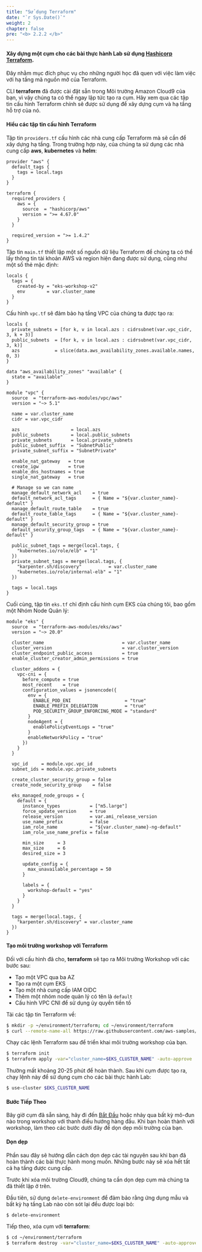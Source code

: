 ```yaml
---
title: "Sử dụng Terraform"
date: "`r Sys.Date()`"
weight: 2
chapter: false
pre: "<b> 2.2.2 </b>"
---
```


#### Xây dựng một cụm cho các bài thực hành Lab sử dụng [Hashicorp Terraform](https://developer.hashicorp.com/terraform).

Đây nhằm mục đích phục vụ cho những người học đã quen với việc làm việc với hạ tầng mã nguồn mở của Terraform.

CLI **terraform** đã được cài đặt sẵn trong Môi trường Amazon Cloud9 của bạn, vì vậy chúng ta có thể ngay lập tức tạo ra cụm. Hãy xem qua các tập tin cấu hình Terraform chính sẽ được sử dụng để xây dựng cụm và hạ tầng hỗ trợ của nó.

#### Hiểu các tập tin cấu hình Terraform

Tập tin `providers.tf` cấu hình các nhà cung cấp Terraform mà sẽ cần để xây dựng hạ tầng. Trong trường hợp này, của chúng ta sử dụng các nhà cung cấp **aws**, **kubernetes** và **helm**:

```
provider "aws" {
  default_tags {
    tags = local.tags
  }
}

terraform {
  required_providers {
    aws = {
      source  = "hashicorp/aws"
      version = ">= 4.67.0"
    }
  }

  required_version = ">= 1.4.2"
}
```

Tập tin `main.tf` thiết lập một số nguồn dữ liệu Terraform để chúng ta có thể lấy thông tin tài khoản AWS và region hiện đang được sử dụng, cũng như một số thẻ mặc định:

```
locals {
  tags = {
    created-by = "eks-workshop-v2"
    env        = var.cluster_name
  }
}
```

Cấu hình `vpc.tf` sẽ đảm bảo hạ tầng VPC của chúng ta được tạo ra:

```
locals {
  private_subnets = [for k, v in local.azs : cidrsubnet(var.vpc_cidr, 3, k + 3)]
  public_subnets  = [for k, v in local.azs : cidrsubnet(var.vpc_cidr, 3, k)]
  azs             = slice(data.aws_availability_zones.available.names, 0, 3)
}

data "aws_availability_zones" "available" {
  state = "available"
}

module "vpc" {
  source  = "terraform-aws-modules/vpc/aws"
  version = "~> 5.1"

  name = var.cluster_name
  cidr = var.vpc_cidr

  azs                   = local.azs
  public_subnets        = local.public_subnets
  private_subnets       = local.private_subnets
  public_subnet_suffix  = "SubnetPublic"
  private_subnet_suffix = "SubnetPrivate"

  enable_nat_gateway   = true
  create_igw           = true
  enable_dns_hostnames = true
  single_nat_gateway   = true

  # Manage so we can name
  manage_default_network_acl    = true
  default_network_acl_tags      = { Name = "${var.cluster_name}-default" }
  manage_default_route_table    = true
  default_route_table_tags      = { Name = "${var.cluster_name}-default" }
  manage_default_security_group = true
  default_security_group_tags   = { Name = "${var.cluster_name}-default" }

  public_subnet_tags = merge(local.tags, {
    "kubernetes.io/role/elb" = "1"
  })
  private_subnet_tags = merge(local.tags, {
    "karpenter.sh/discovery"          = var.cluster_name
    "kubernetes.io/role/internal-elb" = "1"
  })

  tags = local.tags
}
```

Cuối cùng, tập tin `eks.tf` chỉ định cấu hình cụm EKS của chúng tôi, bao gồm một Nhóm Node Quản lý:

```
module "eks" {
  source  = "terraform-aws-modules/eks/aws"
  version = "~> 20.0"

  cluster_name                             = var.cluster_name
  cluster_version                          = var.cluster_version
  cluster_endpoint_public_access           = true
  enable_cluster_creator_admin_permissions = true

  cluster_addons = {
    vpc-cni = {
      before_compute = true
      most_recent    = true
      configuration_values = jsonencode({
        env = {
          ENABLE_POD_ENI                    = "true"
          ENABLE_PREFIX_DELEGATION          = "true"
          POD_SECURITY_GROUP_ENFORCING_MODE = "standard"
        }
        nodeAgent = {
          enablePolicyEventLogs = "true"
        }
        enableNetworkPolicy = "true"
      })
    }
  }

  vpc_id     = module.vpc.vpc_id
  subnet_ids = module.vpc.private_subnets

  create_cluster_security_group = false
  create_node_security_group    = false

  eks_managed_node_groups = {
    default = {
      instance_types           = ["m5.large"]
      force_update_version     = true
      release_version          = var.ami_release_version
      use_name_prefix          = false
      iam_role_name            = "${var.cluster_name}-ng-default"
      iam_role_use_name_prefix = false

      min_size     = 3
      max_size     = 6
      desired_size = 3

      update_config = {
        max_unavailable_percentage = 50
      }

      labels = {
        workshop-default = "yes"
      }
    }
  }

  tags = merge(local.tags, {
    "karpenter.sh/discovery" = var.cluster_name
  })
}
```

#### Tạo môi trường workshop với Terraform

Đối với cấu hình đã cho, **terraform** sẽ tạo ra Môi trường Workshop với các bước sau:
- Tạo một VPC qua ba AZ
- Tạo ra một cụm EKS
- Tạo một nhà cung cấp IAM OIDC
- Thêm một nhóm node quản lý có tên là `default`
- Cấu hình VPC CNI để sử dụng ủy quyền tiền tố

Tải các tập tin Terraform về:

```bash
$ mkdir -p ~/environment/terraform; cd ~/environment/terraform
$ curl --remote-name-all https://raw.githubusercontent.com/aws-samples/eks-workshop-v2/stable/cluster/terraform/{main.tf,variables.tf,providers.tf,vpc.tf,eks.tf}
```

Chạy các lệnh Terraform sau để triển khai môi trường workshop của bạn.

```bash
$ terraform init
$ terraform apply -var="cluster_name=$EKS_CLUSTER_NAME" -auto-approve
```

Thường mất khoảng 20-25 phút để hoàn thành. Sau khi cụm được tạo ra, chạy lệnh này để sử dụng cụm cho các bài thực hành Lab:

```bash
$ use-cluster $EKS_CLUSTER_NAME
```

#### Bước Tiếp Theo

Bây giờ cụm đã sẵn sàng, hãy đi đến [Bắt Đầu](/docs/introduction/getting-started) hoặc nhảy qua bất kỳ mô-đun nào trong workshop với thanh điều hướng hàng đầu. Khi bạn hoàn thành với workshop, làm theo các bước dưới đây để dọn dẹp môi trường của bạn.

#### Dọn dẹp

Phần sau đây sẽ hướng dẫn cách dọn dẹp các tài nguyên sau khi bạn đã hoàn thành các bài thực hành mong muốn. Những bước này sẽ xóa hết tất cả hạ tầng được cung cấp.

Trước khi xóa môi trường Cloud9, chúng ta cần dọn dẹp cụm mà chúng ta đã thiết lập ở trên.

Đầu tiên, sử dụng `delete-environment` để đảm bảo rằng ứng dụng mẫu và bất kỳ hạ tầng Lab nào còn sót lại đều được loại bỏ:

```bash
$ delete-environment
```

Tiếp theo, xóa cụm với **terraform**:

```bash
$ cd ~/environment/terraform
$ terraform destroy -var="cluster_name=$EKS_CLUSTER_NAME" -auto-approve
```
